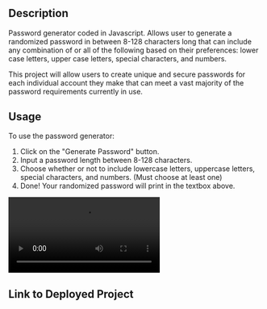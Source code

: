 # <Password-Generator>

## Description

Password generator coded in Javascript. Allows user to generate a randomized password in between 8-128 characters long that can include any combination of or all of the following based on their preferences: lower case letters, upper case letters, special characters, and numbers.

This project will allow users to create unique and secure passwords for each individual account they make that can meet a vast majority of the password requirements currently in use.

## Usage

To use the password generator:

1. Click on the "Generate Password" button.
2. Input a password length between 8-128 characters.
3. Choose whether or not to include lowercase letters, uppercase letters, special characters, and numbers. (Must choose at least one)
4. Done! Your randomized password will print in the textbox above.

![Demonstration of project in use](assets/demos/Screen%20Recording%202022-08-18%20at%206.55.13%20PM.mov)

## Link to Deployed Project
